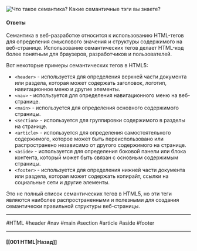 ![Что такое семантика? Какие семантичные тэги вы знаете?](https://youtu.be/ycYp7CYOnO0?t=149)

#### Ответы

Семантика в веб-разработке относится к использованию HTML-тегов для определения смыслового значения и структуры содержимого на веб-странице. Использование семантических тегов делает HTML-код более понятным для браузеров, разработчиков и пользователей.

Вот некоторые примеры семантических тегов в HTML5:

- `<header>` - используется для определения верхней части документа или раздела, которая может содержать заголовок, логотип, навигационное меню и другие элементы.
- `<nav>` - используется для определения навигационного меню на веб-странице.
- `<main>` - используется для определения основного содержимого страницы.
- `<section>` - используется для группировки содержимого в разделы на странице.
- `<article>` - используется для определения самостоятельного содержимого, которое может быть переиспользовано или распространено независимо от другого содержимого на странице.
- `<aside>` - используется для определения боковой панели или блока контента, который может быть связан с основным содержимым страницы.
- `<footer>` - используется для определения нижней части документа или раздела, которая может содержать копирайт, ссылки на социальные сети и другие элементы.

Это не полный список семантических тегов в HTML5, но эти теги являются наиболее распространенными и полезными для создания семантически правильной структуры веб-страницы.

___
#HTML #header #nav #main #section #article #aside #footer

___

#### [[001 HTML|Назад]]